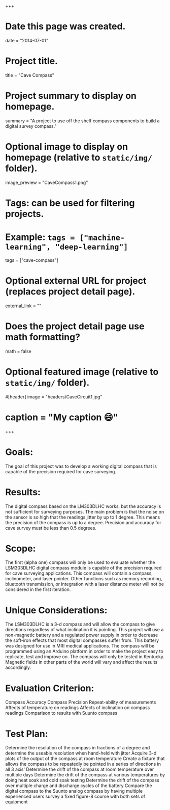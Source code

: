 +++
# Date this page was created.
date = "2014-07-01"

# Project title.
title = "Cave Compass"

# Project summary to display on homepage.
summary = "A project to use off the shelf compass components to build a digital survey compass."

# Optional image to display on homepage (relative to `static/img/` folder).
image_preview = "CaveCompass1.png"

# Tags: can be used for filtering projects.
# Example: `tags = ["machine-learning", "deep-learning"]`
tags = ["cave-compass"]

# Optional external URL for project (replaces project detail page).
external_link = ""

# Does the project detail page use math formatting?
math = false

# Optional featured image (relative to `static/img/` folder).
#[header]
image = "headers/CaveCircuit1.jpg"
# caption = "My caption :smile:"

+++

# Goals:
The goal of this project was to develop a working digital compass that is capable of the precision required for cave surveying. 

# Results:
The digital compass based on the LM303DLHC works, but the accuracy is not sufficient for surveying purposes. The main problem is that the noise on the sensor is so high that the readings jitter by up to 1 degree. This means the precision of the compass is up to a degree. Precision and accuracy for cave survey must be less than 0.5 degrees.

# Scope:
The first (alpha one) compass will only be used to evaluate whether the LSM303DLHC digital compass module is capable of the precision required for cave surveying applications. This compass will contain a compass, inclinometer, and laser pointer. Other functions such as memory recording, bluetooth transmission, or integration with a laser distance meter will not be considered in the first iteration. 

# Unique Considerations:
The LSM303DLHC is a 3-d compass and will allow the compass to give directions regardless of what inclination it is pointing. 
This project will use a non-magnetic battery and a regulated power supply in order to decrease the soft-iron effects that most digital compasses suffer from. This battery was designed for use in MRI medical applications.
The compass will be programmed using an Arduino platform in order to make the project easy to replicate, test and improve on.
The compass will only be tested in Kentucky. Magnetic fields in other parts of the world will vary and affect the results accordingly.

# Evaluation Criterion:
Compass Accuracy
Compass Precision
Repeat-ability of measurements
Affects of temperature on readings
Affects of inclination on compass readings
Comparison to results with Suunto compass

# Test Plan:
Determine the resolution of the compass in fractions of a degree and determine the useable resolution when hand-held with jitter
Acquire 3-d plots of the output of the compass at room temperature
Create a fixture that allows the compass to be repeatedly be pointed in a series of directions in all 3 axis'
Determine the drift of the compass at room temperature over multiple days
Determine the drift of the compass at various temperatures by doing heat soak and cold soak testing
Determine the drift of the compass over multiple charge and discharge cycles of the battery
Compare the digital compass to the Suunto analog compass by having multiple experienced users survey a fixed figure-8 course with both sets of equipment